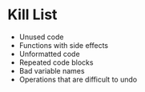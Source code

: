 Kill List
=========
* Unused code
* Functions with side effects
* Unformatted code
* Repeated code blocks
* Bad variable names
* Operations that are difficult to undo
